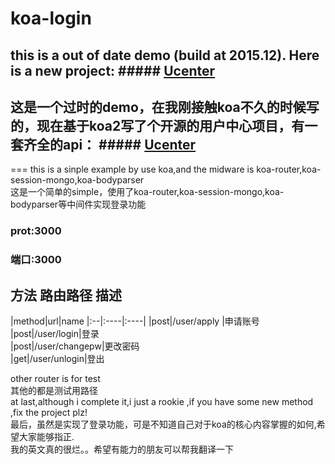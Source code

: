 # koa-login
## this is a out of date demo (build at 2015.12). Here is a new project: ##### [Ucenter](https://github.com/mane115/ucenter)
## 这是一个过时的demo，在我刚接触koa不久的时候写的，现在基于koa2写了个开源的用户中心项目，有一套齐全的api： ##### [Ucenter](https://github.com/mane115/ucenter)
===
this is a sinple example by use koa,and the midware is koa-router,koa-session-mongo,koa-bodyparser  
这是一个简单的simple，使用了koa-router,koa-session-mongo,koa-bodyparser等中间件实现登录功能  
### prot:3000  
### 端口:3000  
## 方法 路由路径  描述
  |method|url|name
	|:--|:----|:----|
	|post|/user/apply |申请账号  
	|post|/user/login|登录  
  |post|/user/changepw|更改密码    
  |get|/user/unlogin|登出  
 
  other router is for test <br />
  其他的都是测试用路径  
  at last,although i complete it,i just a rookie ,if you have some new method ,fix the project plz!  
  最后，虽然是实现了登录功能，可是不知道自己对于koa的核心内容掌握的如何,希望大家能够指正.  
  我的英文真的很烂。。希望有能力的朋友可以帮我翻译一下  

       
